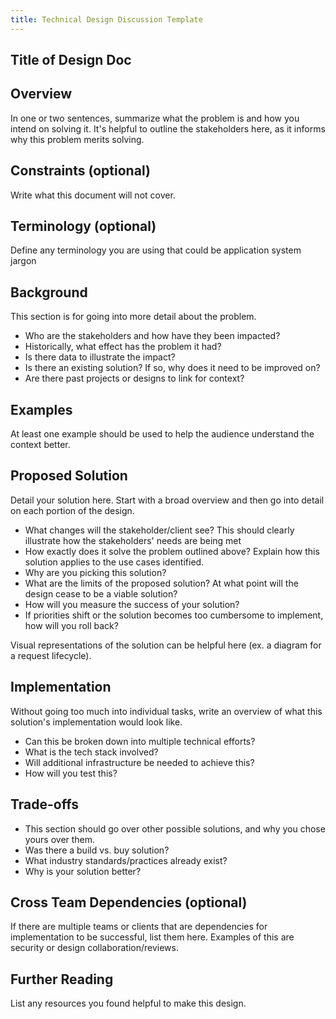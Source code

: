 ```yaml
---
title: Technical Design Discussion Template
---
```


## Title of Design Doc

## Overview

In one or two sentences,
summarize what the problem is and how you intend on solving it.
It's helpful to outline the stakeholders here,
as it informs why this problem merits solving.

## Constraints (optional)

Write what this document will not cover.

## Terminology (optional)

Define any terminology you are using that could be application system jargon 

## Background

This section is for going into more detail about the problem.

- Who are the stakeholders and how have they been impacted?
- Historically, what effect has the problem it had?
- Is there data to illustrate the impact?
- Is there an existing solution?
  If so, why does it need to be improved on?
- Are there past projects or designs to link for context?

## Examples

At least one example should be used to help the audience understand the context better.

## Proposed Solution

Detail your solution here.
Start with a broad overview and then go into detail on each portion of the design.

- What changes will the stakeholder/client see?
  This should clearly illustrate how the stakeholders' needs are being met
- How exactly does it solve the problem outlined above?
  Explain how this solution applies to the use cases identified.
- Why are you picking this solution?
- What are the limits of the proposed solution?
  At what point will the design cease to be a viable solution?
- How will you measure the success of your solution?
- If priorities shift or the solution becomes too cumbersome to implement, how will you roll back?

Visual representations of the solution can be helpful here (ex. a diagram for a request lifecycle).

## Implementation

Without going too much into individual tasks,
write an overview of what this solution's implementation would look like.

- Can this be broken down into multiple technical efforts?
- What is the tech stack involved?
- Will additional infrastructure be needed to achieve this?
- How will you test this?

## Trade-offs

- This section should go over other possible solutions,
  and why you chose yours over them.
- Was there a build vs. buy solution?
- What industry standards/practices already exist?
- Why is your solution better?

## Cross Team Dependencies (optional)

If there are multiple teams or clients that are dependencies for implementation to be successful,
list them here.
Examples of this are security or design collaboration/reviews.

## Further Reading

List any resources you found helpful to make this design.
